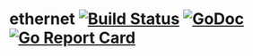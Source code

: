 ethernet [![Build Status](https://travis-ci.org/caser789/ethernet.svg?branch=master)](https://travis-ci.org/caser789/ethernet) 
[![GoDoc](https://godoc.org/github.com/caser789/ethernet?status.svg)](https://godoc.org/github.com/caser789/ethernet) 
[![Go Report Card](https://goreportcard.com/badge/github.com/caser789/ethernet)](https://goreportcard.com/report/github.com/caser789/ethernet)
=====
